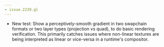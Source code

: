 ```yaml
---
- issue.2239.gl
---
```

- New test: Show a perceptively-smooth gradient in two swapchain formats or two layer types (projection vs quad), to do basic rendering verification. This primarily catches issues where non-linear textures are being interpreted as linear or vice-versa in a runtime's compositor.
